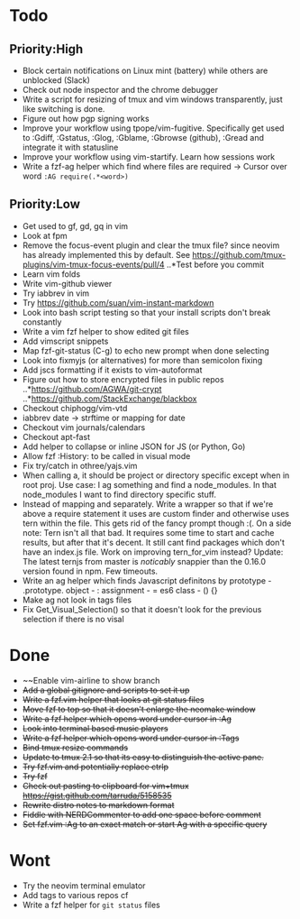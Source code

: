 # Todo

## Priority:High
- Block certain notifications on Linux mint (battery) while others are unblocked (Slack)
- Check out node inspector and the chrome debugger
- Write a script for resizing of tmux and vim windows transparently, just like switching is done.
- Figure out how pgp signing works
- Improve your workflow using tpope/vim-fugitive. Specifically get used to
  :Gdiff, :Gstatus, :Glog, :Gblame, :Gbrowse (github), :Gread and integrate it with statusline
- Improve your workflow using vim-startify. Learn how sessions work
- Write a fzf-ag helper which find where files are required
  -> Cursor over word `:AG require(.*<word>)`

## Priority:Low
- Get used to gf, gd, gq in vim
- Look at fpm
- Remove the focus-event plugin and clear the tmux file? since neovim has already implemented this
  by default. See https://github.com/tmux-plugins/vim-tmux-focus-events/pull/4
..*Test before you commit
- Learn vim folds
- Write vim-github viewer
- Try iabbrev in vim
- Try https://github.com/suan/vim-instant-markdown
- Look into bash script testing so that your install scripts don't break constantly
- Write a vim fzf helper to show edited git files
- Add vimscript snippets
- Map fzf-git-status (C-g) to echo new prompt when done selecting
- Look into fixmyjs (or alternatives) for more than semicolon fixing
- Add jscs formatting if it exists to vim-autoformat
- Figure out how to store encrypted files in public repos
..*https://github.com/AGWA/git-crypt
..*https://github.com/StackExchange/blackbox
- Checkout chiphogg/vim-vtd
- iabbrev date -> strftime or mapping for date
- Checkout vim journals/calendars
- Checkout apt-fast
- Add helper to collapse or inline JSON for JS (or Python, Go)
- Allow fzf :History: to be called in visual mode
- Fix try/catch in othree/yajs.vim
- When calling <leader>a, it should be project or directory specific except when in root proj.
  Use case: I ag something and find a node_modules. In that node_modules I want to find directory
  specific stuff.
- Instead of mapping <F7> and <F3> separately. Write a wrapper so that if we're above a require
  statement it uses are custom finder and otherwise uses tern within the file. This gets rid of the
  fancy prompt though :(. On a side note: Tern isn't all that bad. It requires some time to start
  and cache results, but after that it's decent. It still cant find packages which don't have an
  index.js file. Work on improving tern\_for\_vim instead? Update: The latest ternjs from master is
  *noticably* snappier than the 0.16.0 version found in npm. Few timeouts.
- Write an ag helper which finds Javascript definitons by
  prototype - .prototype.<method>
  object - : <method>
  assignment - = <method>
  es6 class - <method>() {}
- Make ag not look in tags files
- Fix Get_Visual_Selection() so that it doesn't look for the previous selection if there is no visal

# Done
- ~~Enable vim-airline to show branch
- ~~Add a global gitignore and scripts to set it up~~
- ~~Write a fzf.vim helper that looks at git status files~~
- ~~Move fzf to top so that it doesn't enlarge the neomake window~~
- ~~Write a fzf helper which opens word under cursor in :Ag~~
- ~~Look into terminal based music players~~
- ~~Write a fzf helper which opens word under cursor in :Tags~~
- ~~Bind tmux resize commands~~
- ~~Update to tmux 2.1 so that its easy to distinguish the active pane.~~
- ~~Try fzf.vim and potentially replace ctrlp~~
- ~~Try fzf~~
- ~~Check out pasting to clipboard for vim+tmux https://gist.github.com/tarruda/5158535~~
- ~~Rewrite distro notes to markdown format~~
- ~~Fiddle with NERDCommenter to add one space before comment~~
- ~~Set fzf.vim :Ag to an exact match or start Ag with a specific query~~

# Wont
- Try the neovim terminal emulator
- Add tags to various repos cf
- Write a fzf helper for `git status` files
